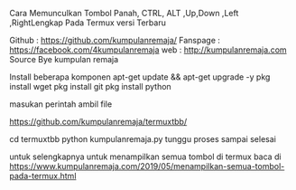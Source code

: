 Cara Memunculkan Tombol Panah, CTRL, ALT ,Up,Down ,Left ,RightLengkap Pada Termux versi Terbaru


<!---[Sumber Coding Source Create Bye]-->
Github : https://github.com/kumpulanremaja/
Fanspage :  https://facebook.com/4kumpulanremaja
web : http://kumpulanremaja.com
Source Bye kumpulan remaja
<!---[Sumber Coding Source Create Bye]-->


Install beberapa komponen
apt-get update && apt-get upgrade -y
pkg install wget
pkg install git
pkg install python


masukan perintah ambil file

https://github.com/kumpulanremaja/termuxtbb/

cd termuxtbb
python kumpulanremaja.py
tunggu proses sampai selesai

untuk selengkapnya untuk menampilkan semua tombol di termux baca di https://www.kumpulanremaja.com/2019/05/menampilkan-semua-tombol-pada-termux.html

